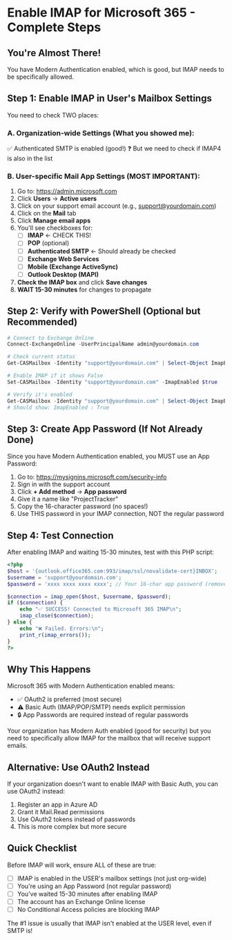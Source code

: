 # Enable IMAP for Microsoft 365 - Complete Steps

## You're Almost There! 

You have Modern Authentication enabled, which is good, but IMAP needs to be specifically allowed.

## Step 1: Enable IMAP in User's Mailbox Settings

You need to check TWO places:

### A. Organization-wide Settings (What you showed me):
✅ Authenticated SMTP is enabled (good!)
❓ But we need to check if IMAP4 is also in the list

### B. User-specific Mail App Settings (MOST IMPORTANT):
1. Go to: https://admin.microsoft.com
2. Click **Users** → **Active users**
3. Click on your support email account (e.g., support@yourdomain.com)
4. Click on the **Mail** tab
5. Click **Manage email apps**
6. You'll see checkboxes for:
   - [ ] **IMAP** ← CHECK THIS!
   - [ ] **POP** (optional)
   - [ ] **Authenticated SMTP** ← Should already be checked
   - [ ] **Exchange Web Services**
   - [ ] **Mobile (Exchange ActiveSync)**
   - [ ] **Outlook Desktop (MAPI)**

7. **Check the IMAP box** and click **Save changes**
8. **WAIT 15-30 minutes** for changes to propagate

## Step 2: Verify with PowerShell (Optional but Recommended)

```powershell
# Connect to Exchange Online
Connect-ExchangeOnline -UserPrincipalName admin@yourdomain.com

# Check current status
Get-CASMailbox -Identity "support@yourdomain.com" | Select-Object ImapEnabled, PopEnabled, SmtpClientAuthenticationDisabled

# Enable IMAP if it shows False
Set-CASMailbox -Identity "support@yourdomain.com" -ImapEnabled $true

# Verify it's enabled
Get-CASMailbox -Identity "support@yourdomain.com" | Select-Object ImapEnabled
# Should show: ImapEnabled : True
```

## Step 3: Create App Password (If Not Already Done)

Since you have Modern Authentication enabled, you MUST use an App Password:

1. Go to: https://mysignins.microsoft.com/security-info
2. Sign in with the support account
3. Click **+ Add method** → **App password**
4. Give it a name like "ProjectTracker"
5. Copy the 16-character password (no spaces!)
6. Use THIS password in your IMAP connection, NOT the regular password

## Step 4: Test Connection

After enabling IMAP and waiting 15-30 minutes, test with this PHP script:

```php
<?php
$host = '{outlook.office365.com:993/imap/ssl/novalidate-cert}INBOX';
$username = 'support@yourdomain.com';
$password = 'xxxx xxxx xxxx xxxx'; // Your 16-char app password (remove spaces)

$connection = imap_open($host, $username, $password);
if ($connection) {
    echo "✅ SUCCESS! Connected to Microsoft 365 IMAP\n";
    imap_close($connection);
} else {
    echo "❌ Failed. Errors:\n";
    print_r(imap_errors());
}
?>
```

## Why This Happens

Microsoft 365 with Modern Authentication enabled means:
- ✅ OAuth2 is preferred (most secure)
- ⚠️ Basic Auth (IMAP/POP/SMTP) needs explicit permission
- 🔒 App Passwords are required instead of regular passwords

Your organization has Modern Auth enabled (good for security) but you need to specifically allow IMAP for the mailbox that will receive support emails.

## Alternative: Use OAuth2 Instead

If your organization doesn't want to enable IMAP with Basic Auth, you can use OAuth2 instead:

1. Register an app in Azure AD
2. Grant it Mail.Read permissions
3. Use OAuth2 tokens instead of passwords
4. This is more complex but more secure

## Quick Checklist

Before IMAP will work, ensure ALL of these are true:
- [ ] IMAP is enabled in the USER's mailbox settings (not just org-wide)
- [ ] You're using an App Password (not regular password)
- [ ] You've waited 15-30 minutes after enabling IMAP
- [ ] The account has an Exchange Online license
- [ ] No Conditional Access policies are blocking IMAP

The #1 issue is usually that IMAP isn't enabled at the USER level, even if SMTP is!
